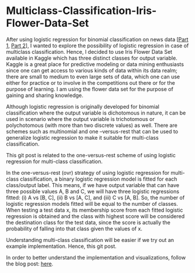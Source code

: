 # Multiclass-Classification-Iris-Flower-Data-Set

After using logistic regression for binomial classification on news data [<a href="https://drive.google.com/file/d/10HEKD1EZd_pF6tQyHEV-VlSphS_8ugDW/view?usp=sharing/" target="_blank">Part 1</a>, <a href="https://drive.google.com/file/d/18fOHfWW4gk5QT-S9et4boPgRQDDvWxNU/view?usp=sharing/" target="_blank">Part 2</a>], I wanted to explore the possibility of logistic regression in case of multiclass classification. Hence, I decided to use Iris Flower Data Set available in Kaggle which has three distinct classes for output variable. Kaggle is a great place for predictive modeling or data mining enthusiasts since one can get access to various kinds of data within its data realm; there are small to medium to even large sets of data, which one can use either for practice or to involve in the competitions out there or for the purpose of learning. I am using the flower data set for the purpose of gaining and sharing knowledge.

Although logistic regression is originally developed for binomial classification where the output variable is dichotomous in nature, it can be used in scenario where the output variable is trichotomous or polychotomous (with more than two discrete values) as well. There are schemes such as multinomial and one –versus-rest that can be used to generalize logistic regression to make it suitable for multi-class classification.

This git post is related to the one-versus-rest scheme of using logistic regression for multi-class classification. 

In the one-versus-rest (ovr) strategy of using logistic regression for multi-class classification, a binary logistic regression model is fitted for each class/output label. This means, if we have output variable that can have three possible values A, B and C, we will have three logistic regressions fitted: (i) A vs [B, C], (ii) B vs [A, C], and (iii) C vs [A, B]. So, the number of logistic regression models fitted will be equal to the number of classes. When testing a test data x, its membership score from each fitted logistic regression is obtained and the class with highest score will be considered the destination class for the test data, since the score is actually the probability of falling into that class given the values of x.

Understanding multi-class classification will be easier if we try out an example implementation. Hence, this git post.

In order to better understand the implementation and visualizations, follow the blog post: <a href='https://ruby-shrestha.000webhostapp.com/logistic-regression-for-multiclass-classification/' target='_blank'>here</a>.
